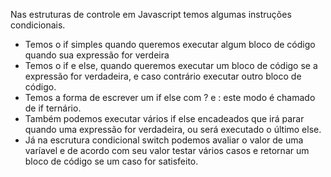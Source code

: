 Nas estruturas de controle em Javascript temos algumas instruções condicionais.

- Temos o if simples quando queremos executar algum bloco de código quando sua expressão for verdeira
- Temos o if e else, quando queremos executar um bloco de código se a expressão for verdadeira, e caso contrário executar outro bloco de código.
- Temos a forma de escrever um if else com ? e : este modo é chamado de if ternário.
- Também podemos executar vários if else encadeados que irá parar quando uma expressão for verdadeira, ou será executado o último else.
- Já na escrutura condicional switch podemos avaliar o valor de uma varíavel e de acordo com seu valor testar vários casos e retornar um bloco de código se um caso for satisfeito.
